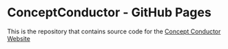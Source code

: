 # ConceptConductor - GitHub Pages

This is the repository that contains source code for the [Concept Conductor Website](https://Nihukat.github.io/Concept-Conductor)
